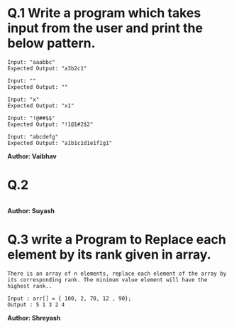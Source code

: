# Q.1 Write a program which takes input from the user and print the below pattern.
```
Input: "aaabbc"
Expected Output: "a3b2c1"

Input: ""
Expected Output: ""

Input: "x"
Expected Output: "x1"

Input: "!@##$$"
Expected Output: "!1@1#2$2"

Input: "abcdefg"
Expected Output: "a1b1c1d1e1f1g1"
```
**Author: Vaibhav**

# Q.2 

```

```
**Author: Suyash**

# Q.3 write a Program to Replace each element by its rank given in array.
```
There is an array of n elements, replace each element of the array by its corresponding rank. The minimum value element will have the highest rank..

Input : arr[] = { 100, 2, 70, 12 , 90};
Output : 5 1 3 2 4
```
**Author: Shreyash**


